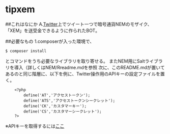 # tipxem

##これはなにか
A.[Twitter](https://twitter.com)上でツイート一つで暗号通貨NEMのモザイク、「XEM」を送受金できるように作られたBOT。

##必要なもの
1.composerが入った環境で、
```
$ composer install
```
とコマンドをうち必要なライブラリを取り寄せる。
またNEM用にSaltライブラリを導入（詳しくはNEM/Rreadme.mdを参照
次に、このREADME.mdが置いてあるのと同じ階層に、以下を例に、Twitter操作用のAPIキーの設定ファイルを置く。
```
	<?php
		define('AT','アクセストークン');
		define('ATS','アクセストークンシークレット');
		define('CK','カスタマーキー');
		define('CS','カスタマーシークレット');
	?>
```
※APIキーを取得するには[ここ](https://apps.twitter.com/)

